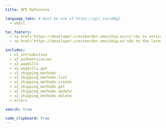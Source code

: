 ```yaml
---
title: API Reference

language_tabs: # must be one of https://git.io/vQNgJ
  - shell 

toc_footers:
  - <a href='https://developer.crossborder.omniship.eu/v1'>Go to version 1</a>
  - <a href='https://developer.crossborder.omniship.eu'>Go to the latest version</a>

includes:
  - v2_introduction
  - v2_authentication
  - v2_waybills
  - v2_waybills.get
  - v2_shipping_methods
  - v2_shipping_methods.list
  - v2_shipping_methods.create
  - v2_shipping_methods.get
  - v2_shipping_methods.update
  - v2_shipping_methods.delete
  - errors

search: true

code_clipboard: true
---
```


